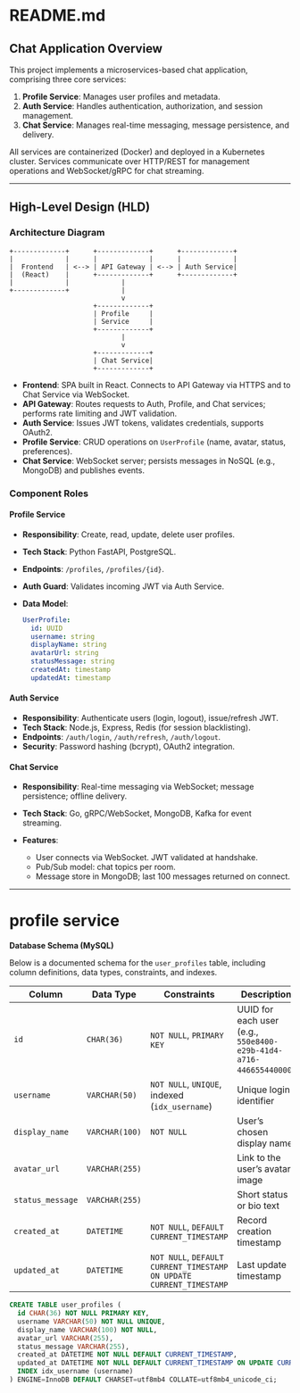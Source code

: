 # README.md

## Chat Application Overview

This project implements a microservices-based chat application, comprising three core services:

1. **Profile Service**: Manages user profiles and metadata.
2. **Auth Service**: Handles authentication, authorization, and session management.
3. **Chat Service**: Manages real-time messaging, message persistence, and delivery.

All services are containerized (Docker) and deployed in a Kubernetes cluster. Services communicate over HTTP/REST for management operations and WebSocket/gRPC for chat streaming.

---

## High-Level Design (HLD)

### Architecture Diagram

```
+-------------+      +-------------+      +-------------+
|             |      |             |      |             |
|  Frontend   | <--> | API Gateway | <--> | Auth Service|
|  (React)    |      +-------------+      +-------------+
|             |             |
+-------------+             |
                            v
                     +-------------+
                     | Profile     |
                     | Service     |
                     +-------------+
                            |
                            v
                     +-------------+
                     | Chat Service|
                     +-------------+
```

* **Frontend**: SPA built in React. Connects to API Gateway via HTTPS and to Chat Service via WebSocket.
* **API Gateway**: Routes requests to Auth, Profile, and Chat services; performs rate limiting and JWT validation.
* **Auth Service**: Issues JWT tokens, validates credentials, supports OAuth2.
* **Profile Service**: CRUD operations on `UserProfile` (name, avatar, status, preferences).
* **Chat Service**: WebSocket server; persists messages in NoSQL (e.g., MongoDB) and publishes events.

### Component Roles

#### Profile Service

* **Responsibility**: Create, read, update, delete user profiles.
* **Tech Stack**: Python FastAPI, PostgreSQL.
* **Endpoints**: `/profiles`, `/profiles/{id}`.
* **Auth Guard**: Validates incoming JWT via Auth Service.
* **Data Model**:

  ```yaml
  UserProfile:
    id: UUID
    username: string
    displayName: string
    avatarUrl: string
    statusMessage: string
    createdAt: timestamp
    updatedAt: timestamp
  ```

#### Auth Service

* **Responsibility**: Authenticate users (login, logout), issue/refresh JWT.
* **Tech Stack**: Node.js, Express, Redis (for session blacklisting).
* **Endpoints**: `/auth/login`, `/auth/refresh`, `/auth/logout`.
* **Security**: Password hashing (bcrypt), OAuth2 integration.

#### Chat Service

* **Responsibility**: Real-time messaging via WebSocket; message persistence; offline delivery.
* **Tech Stack**: Go, gRPC/WebSocket, MongoDB, Kafka for event streaming.
* **Features**:

  * User connects via WebSocket. JWT validated at handshake.
  * Pub/Sub model: chat topics per room.
  * Message store in MongoDB; last 100 messages returned on connect.

---

# profile service
**Database Schema (MySQL)**

Below is a documented schema for the `user_profiles` table, including column definitions, data types, constraints, and indexes.

| Column         | Data Type         | Constraints                                                     | Description                                         |
|----------------|-------------------|-----------------------------------------------------------------|-----------------------------------------------------|
| `id`           | `CHAR(36)`        | `NOT NULL`, `PRIMARY KEY`                                        | UUID for each user (e.g., `550e8400-e29b-41d4-a716-446655440000`) |
| `username`     | `VARCHAR(50)`     | `NOT NULL`, `UNIQUE`, indexed (`idx_username`)                  | Unique login identifier                             |
| `display_name` | `VARCHAR(100)`    | `NOT NULL`                                                      | User’s chosen display name                          |
| `avatar_url`   | `VARCHAR(255)`    |                                                                  | Link to the user’s avatar image                     |
| `status_message`| `VARCHAR(255)`   |                                                                  | Short status or bio text                            |
| `created_at`   | `DATETIME`        | `NOT NULL`, `DEFAULT CURRENT_TIMESTAMP`                         | Record creation timestamp                           |
| `updated_at`   | `DATETIME`        | `NOT NULL`, `DEFAULT CURRENT_TIMESTAMP ON UPDATE CURRENT_TIMESTAMP` | Last update timestamp                               |

```sql
CREATE TABLE user_profiles (
  id CHAR(36) NOT NULL PRIMARY KEY,
  username VARCHAR(50) NOT NULL UNIQUE,
  display_name VARCHAR(100) NOT NULL,
  avatar_url VARCHAR(255),
  status_message VARCHAR(255),
  created_at DATETIME NOT NULL DEFAULT CURRENT_TIMESTAMP,
  updated_at DATETIME NOT NULL DEFAULT CURRENT_TIMESTAMP ON UPDATE CURRENT_TIMESTAMP,
  INDEX idx_username (username)
) ENGINE=InnoDB DEFAULT CHARSET=utf8mb4 COLLATE=utf8mb4_unicode_ci;
```
